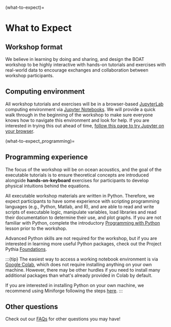 (what-to-expect)=
# What to Expect 

## Workshop format

We believe in learning by doing and sharing, and design the BOAT workshop to be highly interactive with hands-on tutorials and exercises with real-world data to encourage exchanges and collaboration between workshop participants.


## Computing environment

All workshop tutorials and exercises will be in a browser-based [JupyterLab](https://jupyterlab.readthedocs.io/en/latest/) computing environment via [Jupyter Notebooks](https://jupyter-notebook.readthedocs.io/en/latest/). We will provide a quick walk through in the beginning of the workshop to make sure everyone knows how to navigate this environment and look for help. If you are interested in trying this out ahead of time, [follow this page to try Jupyter on your browser](https://docs.jupyter.org/en/latest/start/index.html).

<!-- If you are interested in installing Jupyter on your own machine, checkout this page -->


(what-to-expect_programming)=
## Programming experience

The focus of the workshop will be on ocean acoustics, and the goal of the executable tutorials is to ensure theoretical concepts are introduced alongside **hands-on-keyboard** exercises for participants to develop physical intuitions behind the equations. 

All executable workshop materials are written in Python. Therefore, we expect participants to have some experience with scripting programming languages (e.g., Python, Matlab, and R), and are able to read and write scripts of executable logic, manipulate variables, load libraries and read their documentation to determine their use, and plot graphs. If you are not familiar with Python, complete the introductory [Programming with Python](https://swcarpentry.github.io/python-novice-inflammation/) lesson prior to the workshop. 

Advanced Python skills are not required for the workshop, but if you are interested in learning more useful Python packages, check out the Project Pythia [Foundations](https://foundations.projectpythia.org/landing-page.html).

:::{tip}
The easiest way to access a working notebook environment is via [Google Colab](https://colab.google/), which does not require installing anything on your own machine. However, there may be other hurdles if you need to install many additional packages than what's already provided in Colab by default.

If you are interested in installing Python on your own machine, we recommend using Miniforge following the steps [here](https://carpentries.github.io/.workshop-template/install_instructions/#python-1).
:::


## Other questions

Check out our [FAQs](#faq) for other questions you may have!
